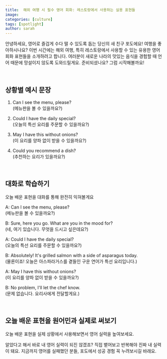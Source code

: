 ```yaml
---
title:  해외 여행 시 필수 영어 회화: 레스토랑에서 사용하는 실용 표현들
image: 
categories: [culture]
tags: [spotlight]
author: sarah
---
```

안녕하세요, 영어로 즐겁게 수다 떨 수 있도록 돕는 당신의 새 친구 포도에요! 여행을 좋아하시나요? 이번 시간에는 해외 여행, 특히 레스토랑에서 사용할 수 있는 유용한 영어 회화 표현들을 소개하려고 합니다. 여러분이 새로운 나라의 맛있는 음식을 경험할 때 언어 때문에 망설이지 않도록 도와드릴게요. 준비되셨나요? 그럼 시작해볼까요!

<br>

## 상황별 예시 문장

1. Can I see the menu, please? <br>
   (메뉴판을 볼 수 있을까요?)

1. Could I have the daily special? <br>
   (오늘의 특선 요리를 주문할 수 있을까요?)

1. May I have this without onions? <br>
   (이 요리를 양파 없이 받을 수 있을까요?)

1. Could you recommend a dish? <br>
   (추천하는 요리가 있을까요?)

<br>

## 대화로 학습하기

오늘 배운 표현을 대화를 통해 완전히 익혀볼게요

A: Can I see the menu, please? <br>
    (메뉴판을 볼 수 있을까요?)

B: Sure, here you go. What are you in the mood for? <br>
    (네, 여기 있습니다. 무엇을 드시고 싶은데요?)

A: Could I have the daily special? <br>
    (오늘의 특선 요리를 주문할 수 있을까요?)

B: Absolutely! It's grilled salmon with a side of asparagus today. <br>
    (물론이죠! 오늘은 아스파라거스를 곁들인 구운 연어가 특선 요리입니다.)

A: May I have this without onions? <br>
    (이 요리를 양파 없이 받을 수 있을까요?)

B: No problem, I'll let the chef know. <br>
    (문제 없습니다. 요리사에게 전달할게요.)

<br>

## 오늘 배운 표현을 원어민과 실제로 써보기

오늘 배운 표현을 실제 상황에서 사용해보면서 영어 실력을 높여보세요.

알았다고 해서 바로 내 영어 실력이 되진 않겠죠? 직접 뱉어보고 반복해야 진짜 내 실력이 돼요. 지금까지 영어를 실패했던 분들, 포도에서 성공 경험 꼭 누려보시길 바래요.


